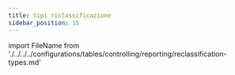 ```yaml
---
title: tipi riclassificazione
sidebar_position: 15
---
```


import FileName from './../../../configurations/tables/controlling/reporting/reclassification-types.md'

<FileName />